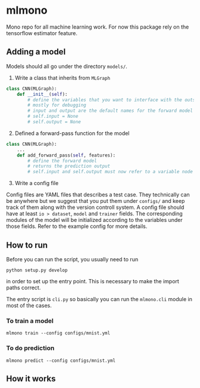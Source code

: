 # mlmono
Mono repo for all machine learning work.
For now this package rely on the tensorflow estimator feature.

## Adding a model

Models should all go under the directory `models/`.

1. Write a class that inherits from `MLGraph`
```python
class CNN(MLGraph):
    def __init__(self):
        # define the variables that you want to interface with the outside
        # mostly for debugging
        # input and output are the default names for the forward model as defined in `MLGraph`
        # self.input = None
        # self.output = None
```
2. Defined a forward-pass function for the model
```python
class CNN(MLGraph):
    ...
    def add_forward_pass(self, features):
        # define the forward model
        # returns the prediction output
        # self.input and self.output must now refer to a variable node
```

3. Write a config file

Config files are YAML files that describes a test case.
They technically can be anywhere but we suggest that you put them under `configs/` and keep track of them along with the version controll system.
A config file should have at least `io > dataset`, `model` and `trainer` fields.
The corresponding modules of the model will be initialized according to the variables under those fields.
Refer to the example config for more details.

## How to run

Before you can run the script, you usually need to run
```
python setup.py develop
```
in order to set up the entry point.
This is necessary to make the import paths correct.

The entry script is `cli.py` so basically you can run the `mlmono.cli` module in most of the cases.

### To train a model

```
mlmono train --config configs/mnist.yml
```

### To do prediction

```
mlmono predict --config configs/mnist.yml
```

## How it works
